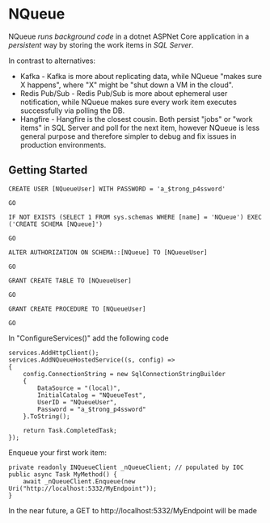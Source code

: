 # NQueue
NQueue *runs background code* in a dotnet ASPNet Core application in a *persistent* way by storing the work items in *SQL Server*.

In contrast to alternatives:
* Kafka - Kafka is more about replicating data, while NQueue "makes sure X happens", where "X" might be "shut down a VM in the cloud".
* Redis Pub/Sub - Redis Pub/Sub is more about ephemeral user notification, while NQueue makes sure every work item executes successfully via polling the DB.
* Hangfire - Hangfire is the closest cousin.  Both persist "jobs" or "work items" in SQL Server and poll for the next item, however NQueue is less general purpose and therefore simpler to debug and fix issues in production environments.

## Getting Started
    CREATE USER [NQueueUser] WITH PASSWORD = 'a_$trong_p4ssword'
    
    GO
    
    IF NOT EXISTS (SELECT 1 FROM sys.schemas WHERE [name] = 'NQueue') EXEC ('CREATE SCHEMA [NQueue]')
    
    GO
    
    ALTER AUTHORIZATION ON SCHEMA::[NQueue] TO [NQueueUser]
    
    GO
    
    GRANT CREATE TABLE TO [NQueueUser]
    
    GO
    
    GRANT CREATE PROCEDURE TO [NQueueUser]
    
    GO

In "ConfigureServices()" add the following code

    services.AddHttpClient();
    services.AddNQueueHostedService((s, config) =>
    {
        config.ConnectionString = new SqlConnectionStringBuilder
        {
            DataSource = "(local)",
            InitialCatalog = "NQueueTest",
            UserID = "NQueueUser",
            Password = "a_$trong_p4ssword"
        }.ToString();

        return Task.CompletedTask;
    });

Enqueue your first work item:

    private readonly INQueueClient _nQueueClient; // populated by IOC
    public async Task MyMethod() {
        await _nQueueClient.Enqueue(new Uri("http://localhost:5332/MyEndpoint"));
    }

In the near future, a GET to http://localhost:5332/MyEndpoint will be made 